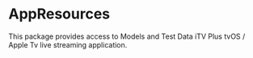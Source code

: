 # AppResources
This package provides access to Models and Test Data iTV Plus tvOS / Apple Tv live streaming application.
